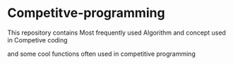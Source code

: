 # Competitve-programming
This repository contains Most frequently used Algorithm and concept used in Competive coding

and some cool functions often used in competitive programming
